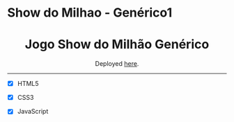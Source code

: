 # Show do Milhao - Genérico1 

<h1 align="center">
Jogo Show do Milhão Genérico 
</h1>

<p align="center">Deployed <a href="https://dazzling-austin-c26c63.netlify.app//">here</a>.</p>


<hr>

- [x] HTML5
- [x] CSS3
- [x] JavaScript

